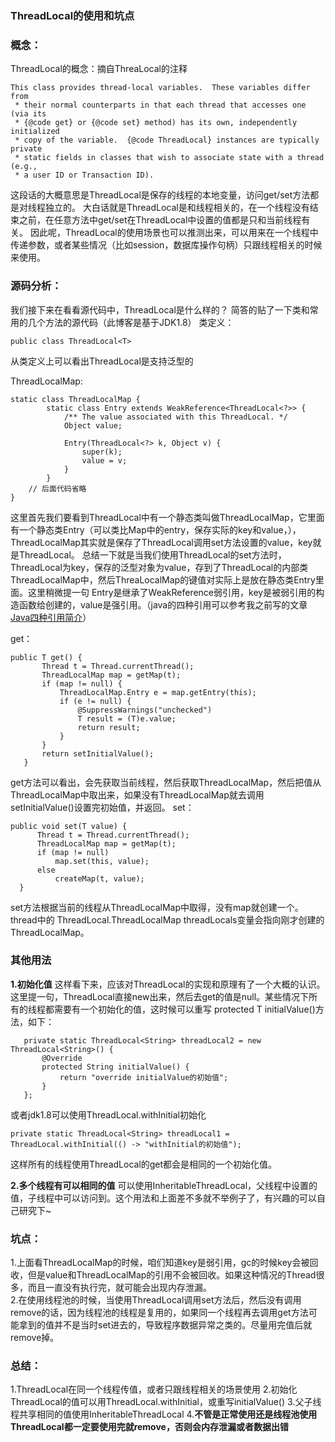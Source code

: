 ### ThreadLocal的使用和坑点


### 概念：
ThreadLocal的概念：摘自ThreaLocal的注释
```
This class provides thread-local variables.  These variables differ from
 * their normal counterparts in that each thread that accesses one (via its
 * {@code get} or {@code set} method) has its own, independently initialized
 * copy of the variable.  {@code ThreadLocal} instances are typically private
 * static fields in classes that wish to associate state with a thread (e.g.,
 * a user ID or Transaction ID).
```
这段话的大概意思是ThreadLocal是保存的线程的本地变量，访问get/set方法都是对线程独立的。
大白话就是ThreadLocal是和线程相关的，在一个线程没有结束之前，在任意方法中get/set在ThreadLocal中设置的值都是只和当前线程有关。
因此呢，ThreadLocal的使用场景也可以推测出来，可以用来在一个线程中传递参数，或者某些情况（比如session，数据库操作句柄）只跟线程相关的时候来使用。

### 源码分析：
我们接下来在看看源代码中，ThreadLocal是什么样的？
简答的贴了一下类和常用的几个方法的源代码（此博客是基于JDK1.8）
类定义：
```
public class ThreadLocal<T>
```
从类定义上可以看出ThreadLocal是支持泛型的

ThreadLocalMap:
```
static class ThreadLocalMap {
        static class Entry extends WeakReference<ThreadLocal<?>> {
            /** The value associated with this ThreadLocal. */
            Object value;

            Entry(ThreadLocal<?> k, Object v) {
                super(k);
                value = v;
            }
        }
    // 后面代码省略
}
```
这里首先我们要看到ThreadLocal中有一个静态类叫做ThreadLocalMap，它里面有一个静态类Entry（可以类比Map中的entry，保存实际的key和value，），ThreadLocalMap其实就是保存了ThreadLocal调用set方法设置的value，key就是ThreadLocal。
总结一下就是当我们使用ThreadLocal的set方法时，ThreadLocal为key，保存的泛型对象为value，存到了ThreadLocal的内部类ThreadLocalMap中，然后ThreaLocalMap的键值对实际上是放在静态类Entry里面。这里稍微提一句
Entry是继承了WeakReference弱引用，key是被弱引用的构造函数给创建的，value是强引用。（java的四种引用可以参考我之前写的文章[Java四种引用简介](https://juejin.im/post/5cea6cbd6fb9a07ee062f3a7)）

get：
```
public T get() {
       Thread t = Thread.currentThread();
       ThreadLocalMap map = getMap(t);
       if (map != null) {
           ThreadLocalMap.Entry e = map.getEntry(this);
           if (e != null) {
               @SuppressWarnings("unchecked")
               T result = (T)e.value;
               return result;
           }
       }
       return setInitialValue();
   }
```
get方法可以看出，会先获取当前线程，然后获取ThreadLocalMap，然后把值从ThreadLocalMap中取出来，如果没有ThreadLocalMap就去调用setInitialValue()设置完初始值，并返回。
set：
```
public void set(T value) {
      Thread t = Thread.currentThread();
      ThreadLocalMap map = getMap(t);
      if (map != null)
          map.set(this, value);
      else
          createMap(t, value);
  }
```
set方法根据当前的线程从ThreadLocalMap中取得，没有map就创建一个。thread中的 ThreadLocal.ThreadLocalMap threadLocals变量会指向刚才创建的ThreadLocalMap。

### 其他用法
**1.初始化值**
这样看下来，应该对ThreadLocal的实现和原理有了一个大概的认识。这里提一句，ThreadLocal直接new出来，然后去get的值是null。某些情况下所有的线程都需要有一个初始化的值，这时候可以重写 protected T initialValue()方法，如下：
```
   private static ThreadLocal<String> threadLocal2 = new ThreadLocal<String>() {
       @Override
       protected String initialValue() {
           return "override initialValue的初始值";
       }
   };
```
或者jdk1.8可以使用ThreadLocal.withInitial初始化
```
private static ThreadLocal<String> threadLocal1 = ThreadLocal.withInitial(() -> "withInitial的初始值");
```
这样所有的线程使用ThreadLocal的get都会是相同的一个初始化值。

**2.多个线程有可以相同的值**
可以使用InheritableThreadLocal，父线程中设置的值，子线程中可以访问到。这个用法和上面差不多就不举例子了，有兴趣的可以自己研究下~


### 坑点：
1.上面看ThreadLocalMap的时候，咱们知道key是弱引用，gc的时候key会被回收，但是value和ThreadLocalMap的引用不会被回收。如果这种情况的Thread很多，而且一直没有执行完，就可能会出现内存泄漏。  
2.在使用线程池的时候，当使用ThreadLocal调用set方法后，然后没有调用remove的话，因为线程池的线程是复用的，如果同一个线程再去调用get方法可能拿到的值并不是当时set进去的，导致程序数据异常之类的。尽量用完值后就remove掉。

### 总结：
1.ThreadLocal在同一个线程传值，或者只跟线程相关的场景使用
2.初始化ThreadLocal的值可以用ThreadLocal.withInitial，或重写initialValue()
3.父子线程共享相同的值使用InheritableThreadLocal
4.**不管是正常使用还是线程池使用ThreadLocal都一定要使用完就remove，否则会内存泄漏或者数据出错**

